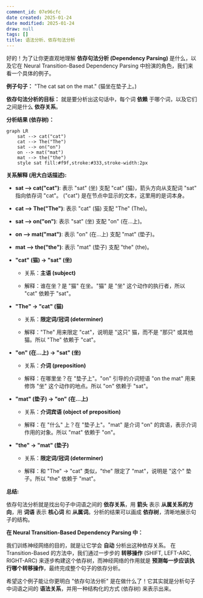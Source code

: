 ```yaml
---
comment_id: 07e96cfc
date created: 2025-01-24
date modified: 2025-01-24
draw: null
tags: []
title: 语法分析、依存句法分析
---
```

好的！为了让你更直观地理解 **依存句法分析 (Dependency Parsing)** 是什么，以及它在 Neural Transition-Based Dependency Parsing 中扮演的角色，我们来看一个具体的例子。

**例子句子：** "The cat sat on the mat." (猫坐在垫子上。)

**依存句法分析的目标：** 就是要分析出这句话中，每个词 **依赖** 于哪个词，以及它们之间是什么 **依存关系**。

**分析结果 (依存树)：**

```mermaid
graph LR
    sat --> cat("cat")
    cat --> The("The")
    sat --> on("on")
    on --> mat("mat")
    mat --> the("the")
    style sat fill:#f9f,stroke:#333,stroke-width:2px
```

**关系解释 (用大白话描述):**

- **sat --> cat("cat")**: 表示 "sat" (坐) 支配 "cat" (猫)，箭头方向从支配词 "sat" 指向依存词 "cat"。 ("cat") 是在节点中显示的文本，这里用的是词本身。
- **cat --> The("The")**: 表示 "cat" (猫) 支配 "The" (The)。
- **sat --> on("on")**: 表示 "sat" (坐) 支配 "on" (在...上)。
- **on --> mat("mat")**: 表示 "on" (在...上) 支配 "mat" (垫子)。
- **mat --> the("the")**: 表示 "mat" (垫子) 支配 "the" (the)。
- **"cat" (猫) -> "sat" (坐)**
    
    - 关系：**主语 (subject)**
        
    - 解释：谁在坐？是 "猫" 在坐。"猫" 是 "坐" 这个动作的执行者，所以 "cat" 依赖于 "sat"。
        
- **"The" -> "cat" (猫)**
    
    - 关系：**限定词/冠词 (determiner)**
        
    - 解释："The" 用来限定 "cat"，说明是 "这只" 猫，而不是 "那只" 或其他猫。所以 "The" 依赖于 "cat"。
        
- **"on" (在...上) -> "sat" (坐)**
    
    - 关系：**介词 (preposition)**
        
    - 解释：在哪里坐？在 "垫子上"。"on" 引导的介词短语 "on the mat" 用来修饰 "坐" 这个动作的地点。所以 "on" 依赖于 "sat"。
        
- **"mat" (垫子) -> "on" (在...上)**
    
    - 关系：**介词宾语 (object of preposition)**
        
    - 解释：在 "什么" 上？在 "垫子上"。"mat" 是介词 "on" 的宾语，表示介词作用的对象。所以 "mat" 依赖于 "on"。
        
- **"the" -> "mat" (垫子)**
    
    - 关系：**限定词/冠词 (determiner)**
        
    - 解释：和 "The" -> "cat" 类似，"the" 限定了 "mat"，说明是 "这个" 垫子。所以 "the" 依赖于 "mat"。
        

**总结:**

依存句法分析就是找出句子中词语之间的 **依存关系**，用 **箭头** 表示 **从属关系的方向**，用 **词语** 表示 **核心词** 和 **从属词**。分析的结果可以画成 **依存树**，清晰地展示句子的结构。

**在 Neural Transition-Based Dependency Parsing 中：**

我们训练神经网络的目的，就是让它学会 **自动** 分析出这种依存关系。 在 Transition-Based 的方法中，我们通过一步步的 **转移操作** (SHIFT, LEFT-ARC, RIGHT-ARC) 来逐步构建这个依存树，而神经网络的作用就是 **预测每一步应该执行哪个转移操作**，最终完成整个句子的依存分析。

希望这个例子能让你更明白 "依存句法分析" 是在做什么了！它其实就是分析句子中词语之间的 **语法关系**，并用一种结构化的方式 (依存树) 来表示出来。
